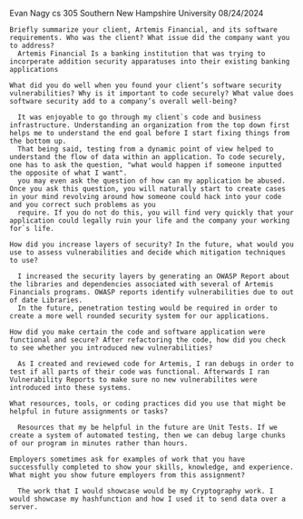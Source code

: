 Evan Nagy
cs 305 
Southern New Hampshire University
08/24/2024


    Briefly summarize your client, Artemis Financial, and its software requirements. Who was the client? What issue did the company want you to address?
      Artemis Financial Is a banking institution that was trying to incorperate addition security apparatuses into their existing banking applications
      
    What did you do well when you found your client’s software security vulnerabilities? Why is it important to code securely? What value does software security add to a company’s overall well-being?
    
      It was enjoyable to go through my client`s code and business infrastructure. Understanding an organization from the top down first helps me to understand the end goal before I start fixing things from the bottom up.
      That being said, testing from a dynamic point of view helped to understand the flow of data within an application. To code securely, one has to ask the question, "what would happen if someone inputted the opposite of what I want".
      you may even ask the question of how can my application be abused. Once you ask this question, you will naturally start to create cases in your mind revolving around how someone could hack into your code and you correct such problems as you
      require. If you do not do this, you will find very quickly that your application could legally ruin your life and the company your working for`s life.
      
    How did you increase layers of security? In the future, what would you use to assess vulnerabilities and decide which mitigation techniques to use?

      I increased the security layers by generating an OWASP Report about the libraries and dependencies associated with several of Artemis Financials programs. OWASP reports identify vulnerabilities due to out of date Libraries.
      In the future, penetration testing would be required in order to create a more well rounded security system for our applications.
      
    How did you make certain the code and software application were functional and secure? After refactoring the code, how did you check to see whether you introduced new vulnerabilities?

      As I created and reviewed code for Artemis, I ran debugs in order to test if all parts of their code was functional. Afterwards I ran Vulnerability Reports to make sure no new vulnerabilites were introduced into these systems.
      
    What resources, tools, or coding practices did you use that might be helpful in future assignments or tasks?

      Resources that my be helpful in the future are Unit Tests. If we create a system of automated testing, then we can debug large chunks of our program in minutes rather than hours.
      
    Employers sometimes ask for examples of work that you have successfully completed to show your skills, knowledge, and experience. What might you show future employers from this assignment?
    
      The work that I would showcase would be my Cryptography work. I would showcase my hashfunction and how I used it to send data over a server.
